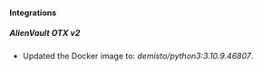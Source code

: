 #### Integrations
##### AlienVault OTX v2
- Updated the Docker image to: *demisto/python3:3.10.9.46807*.
